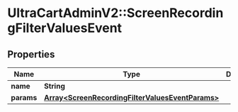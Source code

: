 # UltraCartAdminV2::ScreenRecordingFilterValuesEvent

## Properties
Name | Type | Description | Notes
------------ | ------------- | ------------- | -------------
**name** | **String** |  | [optional] 
**params** | [**Array&lt;ScreenRecordingFilterValuesEventParams&gt;**](ScreenRecordingFilterValuesEventParams.md) |  | [optional] 


